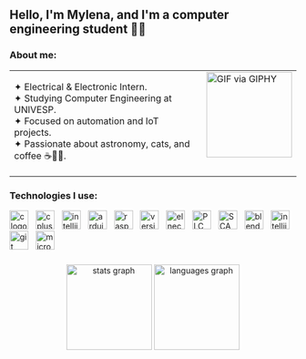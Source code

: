 <h2 align="left">Hello, I'm Mylena, and I'm a computer engineering student 🤖✨</h2>

###

<h3 align="left">About me:</h3>

<table>
    <tr>
        <td style="vertical-align: top;">
            <p>✦ Electrical & Electronic Intern.<br>✦ Studying Computer Engineering at UNIVESP.<br>✦ Focused on automation and IoT projects.<br>✦ Passionate about astronomy, cats, and coffee ☕🌌🐱.</p>
        </td>
        <td style="vertical-align: top;">
            <a href="https://giphy.com/gifs/IntoAction-day-diegodrawsart-women-and-girls-in-science-hmdApHQb2hdfdKu6jg">
                <img src="https://media.giphy.com/media/hmdApHQb2hdfdKu6jg/giphy.gif" alt="GIF via GIPHY" width="150" height="150">
            </a>
        </td>
    </tr>
</table>




###

<h3 align="left">Technologies I use:</h3>
<div align="left">
  <img src="https://img.shields.io/badge/C-FFA9B2?logo=c&logoColor=black&style=for-the-badge" height="33" alt="c logo"  />
  <img width="5" />
  <img src="https://img.shields.io/badge/C++-FFA9B2?logo=cplusplus&logoColor=black&style=for-the-badge" height="33" alt="cplusplus logo"  />
  <img width="5" />
  <img src="https://img.shields.io/badge/Java-FFA9B2?style=for-the-badge&logo=openjdk&logoColor=black" height="33" alt="intellij logo"  />
  <img width="5" />
  <img src="https://img.shields.io/badge/Arduino-FFA9B2?logo=arduino&logoColor=black&style=for-the-badge" height="33" alt="arduino logo"  />
  <img width="5" />
  <img src="https://img.shields.io/badge/Raspberry Pi-FFA9B2?logo=raspberrypi&logoColor=black&style=for-the-badge" height="33" alt="raspberrypi logo"  />
  <img width="5" />
  <img src="https://img.shields.io/badge/Versis-FFA9B2?style=for-the-badge" height="33" alt="versis logo"  />
  <img width="5" />
  <img src="https://img.shields.io/badge/Elnec-FFA9B2?style=for-the-badge" height="33" alt="elnec logo"  />
  <img width="5" />
  <img src="https://img.shields.io/badge/PLC-FFA9B2?style=for-the-badge" height="33" alt="PLC logo"  />
  <img width="5" />
  <img src="https://img.shields.io/badge/SCADA-FFA9B2?style=for-the-badge" height="33" alt="SCADA logo"  />
  <img width="5" />
  <img src="https://img.shields.io/badge/Blender-FFA9B2?logo=blender&logoColor=black&style=for-the-badge" height="33" alt="blender logo"  />
  <img width="5" />
  <img src="https://img.shields.io/badge/IntelliJ IDEA-FFA9B2?logo=intellijidea&logoColor=black&style=for-the-badge" height="33" alt="intellij logo"  />
  <img width="5" />
  <img src="https://img.shields.io/badge/Git-FFA9B2?logo=git&logoColor=black&style=for-the-badge" height="33" alt="git logo"  />
  <img width="5" />
  <img src="https://img.shields.io/badge/Microbit-FFA9B2?style=for-the-badge" height="33" alt="microbit logo"  />
  
  
</div>

###
###

<div align="center">
  <img src="https://github-readme-stats.vercel.app/api?username=mylena13s&hide_title=false&hide_rank=false&show_icons=true&include_all_commits=true&count_private=true&disable_animations=false&theme=dracula&locale=en&hide_border=false" height="150" alt="stats graph"  />
  <img src="https://github-readme-stats.vercel.app/api/top-langs?username=mylena13s&locale=en&hide_title=false&layout=compact&card_width=320&langs_count=5&theme=dracula&hide_border=false" height="150" alt="languages graph"  />
</div> 
